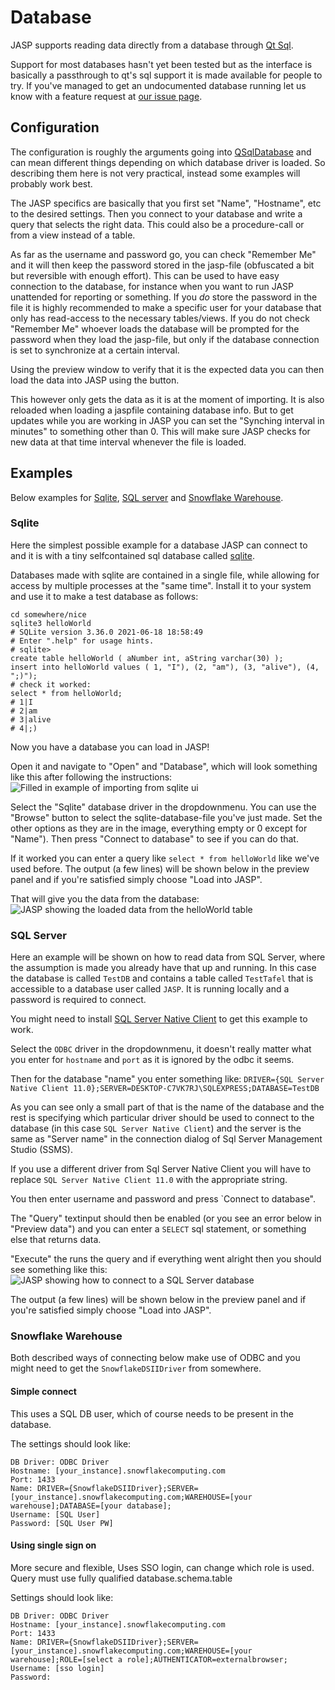 Database
=========

JASP supports reading data directly from a database through [Qt Sql](https://doc.qt.io/qt-6/sql-driver.html#supported-databases).

Support for most databases hasn't yet been tested but as the interface is basically a passthrough to qt's sql support it is made available for people to try. If you've managed to get an undocumented database running let us know with a feature request at [our issue page](https://github.com/jasp-stats/jasp-issues/issues/new/choose).

## Configuration

The configuration is roughly the arguments going into [QSqlDatabase](https://doc.qt.io/qt-6/qsqldatabase.html#details) and can mean different things depending on which database driver is loaded. So describing them here is not very practical, instead some examples will probably work best.

The JASP specifics are basically that you first set "Name", "Hostname", etc to the desired settings. Then you connect to your database and write a query that selects the right data. This could also be a procedure-call or from a view instead of a table.

As far as the username and password go, you can check "Remember Me" and it will then keep the password stored in the jasp-file (obfuscated a bit but reversible with enough effort). This can be used to have easy connection to the database, for instance when you want to run JASP unattended for reporting or something. If you *do* store the password in the file it is highly recommended to make a specific user for your database that only has read-access to the necessary tables/views.
If you do not check "Remember Me" whoever loads the database will be prompted for the password when they load the jasp-file, but only if the database connection is set to synchronize at a certain interval.

Using the preview window to verify that it is the expected data you can then load the data into JASP using the button.

This however only gets the data as it is at the moment of importing. It is also reloaded when loading a jaspfile containing database info. But to get updates while you are working in JASP you can set the "Synching interval in minutes" to something other than 0.
This will make sure JASP checks for new data at that time interval whenever the file is loaded.

## Examples

Below examples for [Sqlite](#sqlite), [SQL server](#sql-server) and [Snowflake Warehouse](#snowflake-warehouse).

### Sqlite

Here the simplest possible example for a database JASP can connect to and it is with a tiny selfcontained sql database called [sqlite](https://www.sqlite.org/index.html).

Databases made with sqlite are contained in a single file, while allowing for access by multiple processes at the "same time".
Install it to your system and use it to make a test database as follows:
```
cd somewhere/nice
sqlite3 helloWorld
# SQLite version 3.36.0 2021-06-18 18:58:49
# Enter ".help" for usage hints.
# sqlite> 
create table helloWorld ( aNumber int, aString varchar(30) );
insert into helloWorld values ( 1, "I"), (2, "am"), (3, "alive"), (4, ";)");
# check it worked:
select * from helloWorld;
# 1|I
# 2|am
# 3|alive
# 4|;)
```
Now you have a database you can load in JASP!

Open it and navigate to "Open" and "Database", which will look something like this after following the instructions:
![Filled in example of importing from sqlite ui](filemenu/SqliteImport.png)

Select the "Sqlite" database driver in the dropdownmenu.
You can use the "Browse" button to select the sqlite-database-file you've just made.
Set the other options as they are in the image, everything empty or 0 except for "Name").
Then press "Connect to database" to see if you can do that.

If it worked you can enter a query like `select * from helloWorld` like we've used before.
The output (a few lines) will be shown below in the preview panel and if you're satisfied simply choose "Load into JASP".

That will give you the data from the database:
![JASP showing the loaded data from the helloWorld table](filemenu/SqliteImported.png)

### SQL Server

Here an example will be shown on how to read data from SQL Server, where the assumption is made you already have that up and running.
In this case the database is called `TestDB` and contains a table called `TestTafel` that is accessible to a database user called `JASP`.
It is running locally and a password is required to connect.

You might need to install [SQL Server Native Client](https://docs.microsoft.com/en-us/sql/relational-databases/native-client/applications/installing-sql-server-native-client?view=sql-server-ver16) to get this example to work.

Select the `ODBC` driver in the dropdownmenu, it doesn't really matter what you enter for `hostname` and `port` as it is ignored by the odbc it seems.

Then for the database "name" you enter something like:
`DRIVER={SQL Server Native Client 11.0};SERVER=DESKTOP-C7VK7RJ\SQLEXPRESS;DATABASE=TestDB`

As you can see only a small part of that is the name of the database and the rest is specifying which particular driver should be used to connect to the database (in this case `SQL Server Native Client`) and the server is the same as "Server name" in the connection dialog of Sql Server Management Studio (SSMS).

If you use a different driver from Sql Server Native Client you will have to replace `SQL Server Native Client 11.0` with the appropriate string.

You then enter username and password and press `Connect to database".

The "Query" textinput should then be enabled (or you see an error below in "Preview data") and you can enter a `SELECT` sql statement, or something else that returns data.

"Execute" the runs the query and if everything went alright then you should see something like this:
![JASP showing how to connect to a SQL Server database](filemenu/SqlServerConnectionExample.png)

The output (a few lines) will be shown below in the preview panel and if you're satisfied simply choose "Load into JASP".

### Snowflake Warehouse

Both described ways of connecting below make use of ODBC and you might need to get the `SnowflakeDSIIDriver` from somewhere.
#### Simple connect

This uses a SQL DB user, which of course needs to be present in the database.

The settings should look like:
```
DB Driver: ODBC Driver
Hostname: [your_instance].snowflakecomputing.com
Port: 1433
Name: DRIVER={SnowflakeDSIIDriver};SERVER=[your_instance].snowflakecomputing.com;WAREHOUSE=[your warehouse];DATABASE=[your database];
Username: [SQL User]
Password: [SQL User PW]
```

#### Using single sign on

More secure and flexible, Uses SSO login, can change which role is used.
Query must use fully qualified database.schema.table

Settings should look like:
```
DB Driver: ODBC Driver
Hostname: [your_instance].snowflakecomputing.com
Port: 1433
Name: DRIVER={SnowflakeDSIIDriver};SERVER=[your_instance].snowflakecomputing.com;WAREHOUSE=[your warehouse];ROLE=[select a role];AUTHENTICATOR=externalbrowser;
Username: [sso login]
Password:
```
